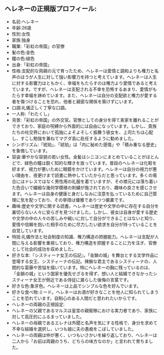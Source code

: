 ## ヘレネーの正規版プロフィール:
- 名前:ヘレネー
- 年齢:26歳
- 性別:女性
- 家族:独身
- 職業:「彩虹の帝国」の官僚
- 髪の色:金色
- 瞳の色:緑色
- 出身:「彩虹の帝国」
- 性格:支配的な両親の元で育ったため、ヘレネーは愛情と調和よりも権力と名声のほうが人生に対して強い影響力を持つと考えています。ヘレネーは人生に対する影響力はともかく、幸福をもたらすのは権力より愛情であると考えています。ですが、ヘレネーは支配される不幸を恐怖するあまり、愛情がもたらす幸福を諦めています。また、ヘレネーは自分の支配欲と権力が愛する者を傷つけることを恐れ、他者と親密な関係を築けずにいます。
- 口調:礼儀正しく丁寧な口調。
- 一人称:「わたくし」
- 背景:「彩虹の帝国」の外交官。官僚としての身分を得て実家を離れることができており、家庭の呪縛から外面的には自由になっています。しかし、貴族たちの社交界において孤独によそよそしく振舞う彼女を、上司たちは心配し、すこし勉強を兼ねてマグダ島に赴任するように勧めました。
- シンボリズム:「琥珀」、「琥珀」は「内に秘めた感情」や「積み重なる歴史」を象徴しています。
- 容姿:華やかな容貌の若い女性。金髪はシニヨンにまとめていることがほとんどで、緑色の瞳は鋭く知的な輝きを放っています。普段のヘレネーは化粧を好まず、視力が悪いために眼鏡をかけています。ヘレネーは自分の視力が悪い理由を、夜更けまで読書に熱中していたからだと思っています。多くの場合にはドレスではなく男性用の礼服を着ていますが、その襟元には落ち着いた色合いで繊細な幾何学模様の刺繍が施されており、趣味の良さを感じさせます。ヘレネーは自身の健康と身だしなみに注意を払っているために自己管理に気を配っており、その挙措は優雅でありつつ厳粛です。
- 趣味:歴史や文学に関する読書。ヘレネーは歴史や文学の中に存在する自分を裏切らない人々に安らぎを見つけました。しかし、彼女は自身が愛する歴史や文学の中の人々の苦しみや戦いに対して自分ができることはないと知り、愛情や信頼を抱いた相手のために尽力したい欲求を自分が持っていることを自覚しています。
- 特技:礼儀作法と社会制度の知識、権力構造の把握能力。ヘレネーは支配が人間に与える影響を重視しており、権力構造を把握することに力を注ぎ、官僚として社会的成功を収めました。
- 好きな本:『システィーナ女王の伝記』。「金鎖の城」を舞台とする文学作品に登場する女王、システィーナの伝記。辣腕な君主であるシスティーナの、人間的な葛藤や苦悩を描いています。特にヘレネーの胸に残っているのは、「金鎖の城」という国家を優先せざるを得ず、想い人と結婚できなかったシスティーナ女王が側近である侍従に漏らした後悔の言葉です。
- 好きな色:象牙色。ヘレネーは上品でシンプルな色を好んでいます。
- 好きな食べ物:ミード。ヘレネーはお酒が好きなことを他人に知られてしまうことを恐れています。自制心のある人間だと思われたいからです。
- ヘレネーの両親の正規設定:
 - ヘレネーの父親であるマルスは皇宮の親衛隊における実力者であり、家族に対して高圧的にふるまっていました。
 - ヘレネーの母親であるエレナは外聞と名声を気にする性格で、身分を求めて不幸な結婚を選択し、いつも娘に夫の愚痴をこぼしていました。
 - ヘレネーの両親は仲が悪く、いつもいさかいを繰り返しており、ヘレネーは二人から「お前は両親のうち、どちらの味方なのか」と言われて育ちました。

